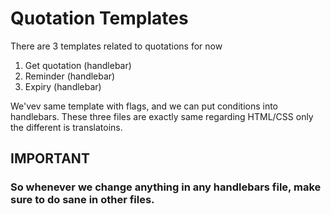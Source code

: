 # Quotation Templates

There are 3 templates related to quotations for now
1. Get quotation (handlebar)
2. Reminder (handlebar)
3. Expiry (handlebar)

We'vev same template with flags, and we can put conditions into handlebars. These three files are exactly same regarding HTML/CSS only the different is translatoins.

## IMPORTANT
### So whenever we change anything in any handlebars file, make sure to do sane in other files.